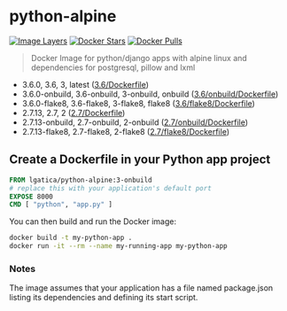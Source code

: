 # python-alpine

[![Image Layers](https://images.microbadger.com/badges/image/lgatica/python-alpine.svg)](http://microbadger.com/images/lgatica/python-alpine)
[![Docker Stars](https://img.shields.io/docker/stars/lgatica/python-alpine.svg)](https://hub.docker.com/r/lgatica/python-alpine/)
[![Docker Pulls](https://img.shields.io/docker/pulls/lgatica/python-alpine.svg)](https://hub.docker.com/r/lgatica/python-alpine/)

> Docker Image for python/django apps with alpine linux and dependencies for postgresql, pillow and lxml

- 3.6.0, 3.6, 3, latest ([3.6/Dockerfile](https://github.com/lgaticaq/python-alpine/blob/master/3.6.0/Dockerfile))
- 3.6.0-onbuild, 3.6-onbuild, 3-onbuild, onbuild ([3.6/onbuild/Dockerfile](https://github.com/lgaticaq/python-alpine/blob/master/3.6.0/onbuild/Dockerfile))
- 3.6.0-flake8, 3.6-flake8, 3-flake8, flake8 ([3.6/flake8/Dockerfile](https://github.com/lgaticaq/python-alpine/blob/master/3.6.0/flake8/Dockerfile))
- 2.7.13, 2.7, 2 ([2.7/Dockerfile](https://github.com/lgaticaq/python-alpine/blob/master/2.7.13/Dockerfile))
- 2.7.13-onbuild, 2.7-onbuild, 2-onbuild ([2.7/onbuild/Dockerfile](https://github.com/lgaticaq/python-alpine/blob/master/2.7.13/onbuild/Dockerfile))
- 2.7.13-flake8, 2.7-flake8, 2-flake8 ([2.7/flake8/Dockerfile](https://github.com/lgaticaq/python-alpine/blob/master/2.7.13/flake8/Dockerfile))

## Create a Dockerfile in your Python app project
```dockerfile
FROM lgatica/python-alpine:3-onbuild
# replace this with your application's default port
EXPOSE 8000
CMD [ "python", "app.py" ]
```

You can then build and run the Docker image:

```bash
docker build -t my-python-app .
docker run -it --rm --name my-running-app my-python-app
```

### Notes
The image assumes that your application has a file named package.json listing its dependencies and defining its start script.
